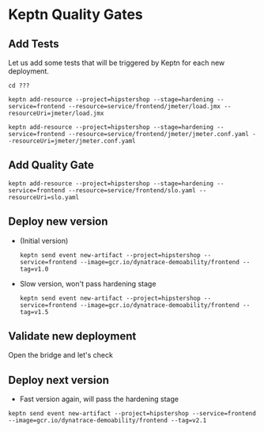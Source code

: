 
# Keptn Quality Gates
## Add Tests

Let us add some tests that will be triggered by Keptn for each new deployment.

```
cd ???

keptn add-resource --project=hipstershop --stage=hardening --service=frontend --resource=service/frontend/jmeter/load.jmx --resourceUri=jmeter/load.jmx

keptn add-resource --project=hipstershop --stage=hardening --service=frontend --resource=service/frontend/jmeter/jmeter.conf.yaml --resourceUri=jmeter/jmeter.conf.yaml
```
## Add Quality Gate

```
keptn add-resource --project=hipstershop --stage=hardening --service=frontend --resource=service/frontend/slo.yaml --resourceUri=slo.yaml
```

## Deploy new version

- (Initial version)
  ```
  keptn send event new-artifact --project=hipstershop --service=frontend --image=gcr.io/dynatrace-demoability/frontend --tag=v1.0
  ```

- Slow version, won't pass hardening stage
  ```
  keptn send event new-artifact --project=hipstershop --service=frontend --image=gcr.io/dynatrace-demoability/frontend --tag=v1.5
  ```



## Validate new deployment

Open the bridge and let's check

## Deploy next version

- Fast version again, will pass the hardening stage
```
keptn send event new-artifact --project=hipstershop --service=frontend --image=gcr.io/dynatrace-demoability/frontend --tag=v2.1
```

